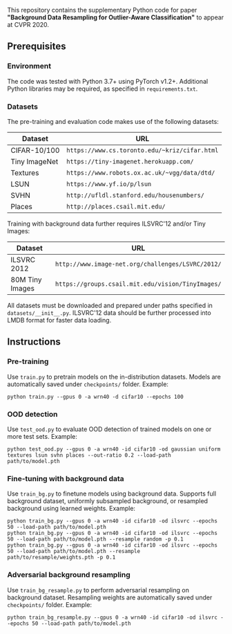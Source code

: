 This repository contains the supplementary Python code for paper **"Background Data Resampling for Outlier-Aware Classification"** to appear at CVPR 2020. 

## Prerequisites

### Environment
The code was tested with Python 3.7+ using PyTorch v1.2+. Additional Python libraries may be required, as specified in `requirements.txt`.

### Datasets
The pre-training and evaluation code makes use of the following datasets:

Dataset | URL
-- | --
CIFAR-10/100 | `https://www.cs.toronto.edu/~kriz/cifar.html`
Tiny ImageNet | `https://tiny-imagenet.herokuapp.com/`
Textures | `https://www.robots.ox.ac.uk/~vgg/data/dtd/`
LSUN | `https://www.yf.io/p/lsun`
SVHN | `http://ufldl.stanford.edu/housenumbers/`
Places | `http://places.csail.mit.edu/`

Training with background data further requires ILSVRC'12 and/or Tiny Images:

Dataset | URL
-- | --
ILSVRC 2012 | `http://www.image-net.org/challenges/LSVRC/2012/`
80M Tiny Images | `https://groups.csail.mit.edu/vision/TinyImages/`


All datasets must be downloaded and prepared under paths specified in `datasets/__init__.py`. ILSVRC'12 data should be further processed into LMDB format for faster data loading.

## Instructions

### Pre-training
Use `train.py` to pretrain models on the in-distribution datasets. Models are automatically saved under `checkpoints/` folder. Example:
```
python train.py --gpus 0 -a wrn40 -d cifar10 --epochs 100
```

### OOD detection
Use `test_ood.py` to evaluate OOD detection of trained models on one or more test sets. Example:
```
python test_ood.py --gpus 0 -a wrn40 -id cifar10 -od gaussian uniform textures lsun svhn places --out-ratio 0.2 --load-path path/to/model.pth
```

### Fine-tuning with background data
Use `train_bg.py` to finetune models using background data. Supports full background dataset, uniformly subsampled background, or resampled background using learned weights. Example:
```
python train_bg.py --gpus 0 -a wrn40 -id cifar10 -od ilsvrc --epochs 50 --load-path path/to/model.pth
python train_bg.py --gpus 0 -a wrn40 -id cifar10 -od ilsvrc --epochs 50 --load-path path/to/model.pth --resample random -p 0.1
python train_bg.py --gpus 0 -a wrn40 -id cifar10 -od ilsvrc --epochs 50 --load-path path/to/model.pth --resample path/to/resample/weights.pth -p 0.1
```

### Adversarial background resampling
Use `train_bg_resample.py` to perform adversarial resampling on background dataset. Resampling weights are automatically saved under `checkpoints/` folder. Example:
```
python train_bg_resample.py --gpus 0 -a wrn40 -id cifar10 -od ilsvrc --epochs 50 --load-path path/to/model.pth
```